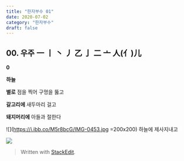 ```yaml
---
title: "한자부수 01"
date: 2020-07-02
category: "한자부수"
draft: false
---
```

## 00. 우주    一 丨 丶 丿 乙 亅 二 亠 人(亻)儿
**0**

**하늘**

**별로** 점을 찍어 구멍을 뚫고

**갈고리에** 새두마리 걸고

**돼지머리에** 아들과 절한다

 ![](https://i.ibb.co/M5r8bcG/IMG-0453.jpg =200x200)
하늘에  제사지내고

![](https://i.ibb.co/9hKwqM1/2020-06-23-10-09-49.png)


> Written with [StackEdit](https://stackedit.io/).
<!--stackedit_data:
eyJoaXN0b3J5IjpbLTE1OTMwOTIzODMsLTE5MjI0MTQxNzFdfQ
==
-->